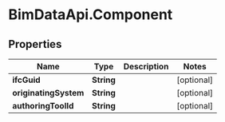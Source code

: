 # BimDataApi.Component

## Properties

Name | Type | Description | Notes
------------ | ------------- | ------------- | -------------
**ifcGuid** | **String** |  | [optional] 
**originatingSystem** | **String** |  | [optional] 
**authoringToolId** | **String** |  | [optional] 


